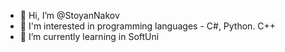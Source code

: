 - 👋 Hi, I’m @StoyanNakov
- 👀 I'm interested in programming languages - C#, Python. C++
- 🌱 I’m currently learning in SoftUni


<!---
StoyanNakov/StoyanNakov is a ✨ special ✨ repository because its `README.md` (this file) appears on your GitHub profile.
You can click the Preview link to take a look at your changes.
--->
